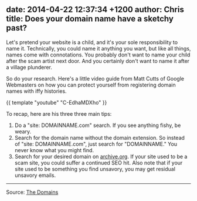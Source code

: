 date: 2014-04-22 12:37:34 +1200
author: Chris
title: Does your domain name have a sketchy past?
----

<!-- excerpt -->

Let's pretend your website is a child, and it's your sole responsibility to name it. Technically, you could name it anything you want, but like all things, names come with connotations. You probably don't want to name your child after the scam artist next door. And you certainly don't want to name it after a village plunderer.

So do your research. Here's a little video guide from Matt Cutts of Google Webmasters on how you can protect yourself from registering domain names with iffy histories.

{{ template "youtube" "C-EdhaMDXho" }}

<!-- /excerpt -->

To recap, here are his three three main tips:

1. Do a "site: DOMAINNAME.com" search. If you see anything fishy, be weary.
2. Search for the domain name without the domain extension. So instead of "site: DOMAINNAME.com", just search for "DOMAINNAME." You never know what you might find. 
3. Search for your desired domain on [archive.org](https://archive.org/). If your site used to be a scam site, you could suffer a continued SEO hit. Also note that if your site used to be something you find unsavory, you may get residual unsavory emails.

***

Source: [The Domains](http://www.thedomains.com/2014/04/21/matt-cutts-answers-how-to-research-a-domain-before-buying/)


